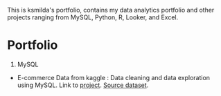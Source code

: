 
This is ksmilda's portfolio, contains my data analytics portfolio and other projects ranging from MySQL, Python, R, Looker, and Excel.

# Portfolio 
1. MySQL
  + E-commerce Data from kaggle : Data cleaning and data exploration using MySQL. Link to [project](https://github.com/ksmilda/MySQL_Ecommerce-Data). [Source dataset](https://github.com/ksmilda/MySQL_Ecommerce-Data).
